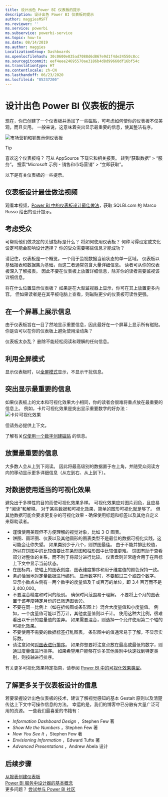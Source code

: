 ```yaml
---
title: 设计出色 Power BI 仪表板的提示
description: 设计出色 Power BI 仪表板的提示
author: maggiesMSFT
ms.reviewer: ''
ms.service: powerbi
ms.subservice: powerbi-service
ms.topic: how-to
ms.date: 08/14/2019
ms.author: maggies
LocalizationGroup: Dashboards
ms.openlocfilehash: 30c0600e835ad7088d6d867e9d1f4de24550c8cc
ms.sourcegitcommit: eef4eee24695570ae3186b4d8d99660df16bf54c
ms.translationtype: HT
ms.contentlocale: zh-CN
ms.lasthandoff: 06/23/2020
ms.locfileid: "85237200"
---
```

# <a name="tips-for-designing-a-great-power-bi-dashboard"></a>设计出色 Power BI 仪表板的提示
现在，你已创建了一个仪表板并添加了一些磁贴，可考虑如何使你的仪表板不仅美观，而且实用。 一般来说，这意味着突出显示最重要的信息，使其整洁有序。

![市场营销和销售示例仪表板](media/service-dashboards-design-tips/power-bi-marketing-sample-dashboard.png)

> [!TIP]
> 喜欢这个仪表板吗？ 可从 AppSource 下载它和相关报表。 转到“获取数据” > “服务”。 搜索“Microsoft 示例 - 销售和市场营销” > “立即获取”。

以下是有关仪表板的一些提示。

## <a name="dashboard-design-best-practices-video"></a>仪表板设计最佳做法视频

观看本视频，[Power BI 中的仪表板设计最佳做法](https://www.youtube.com/watch?v=-tdkUYrzrio)，获取 SQLBI.com 的 Marco Russo 给出的设计提示。

## <a name="consider-your-audience"></a>考虑受众
可帮助他们做决定的关键指标是什么？ 将如何使用仪表板？ 何种习得设定或文化设定可能会影响设计选择？ 你的受众需要哪些信息才能成功？

请记住，仪表板是一个概览，一个用于监视数据当前状态的单一区域。 仪表板以基础报表和数据集为基础，而这二者通常包含大量详细信息。 读者可从你的仪表板深入了解报表。 因此不要在仪表板上放置详细信息，除非你的读者需要监视该详细信息。

将在什么位置显示仪表板？ 如果是在大型监视器上显示，你可在其上放置更多内容。 但如果读者是在其平板电脑上查看，则磁贴更少的仪表板可读性更强。

## <a name="tell-a-story-on-one-screen"></a>在一个屏幕上展示信息
由于仪表板旨在一目了然地显示重要信息，因此最好在一个屏幕上显示所有磁贴。 你是否可以在你的仪表板上避免使用滚动条？

仪表板太杂乱？  删除不能轻松阅读和理解的任何信息。

## <a name="make-use-of-full-screen-mode"></a>利用全屏模式
显示仪表板时，以[全屏模式](../consumer/end-user-focus.md)显示，不显示干扰信息。

## <a name="accent-the-most-important-information"></a>突出显示最重要的信息
如果仪表板上的文本和可视化效果大小相同，你的读者会很难将重点放在最重要的信息上。 例如，卡片可视化效果是突出显示重要数字的好办法：  
![卡片可视化效果](media/service-dashboards-design-tips/pbi_card.png)

但请务必提供上下文。  

了解有关[仅使用一个数字创建磁贴](../visuals/power-bi-visualization-card.md) 的信息。

## <a name="place-the-most-important-information"></a>放置最重要的信息
大多数人会从上到下阅读。 因此将最高级别的数据置于左上角，并随受众阅读方向的移动显示更多详细信息（从左到右、从上到下）。

## <a name="use-the-right-visualization-for-the-data"></a>对数据使用适当的可视化效果
避免出于多样性的目的而使可视化效果多样。  可视化效果应对图片润色，且应易于“阅读”和解释。  对于某些数据和可视化效果，简单的图形可视化就足够了。 但其他数据可能会要求更复杂的可视化效果 - 确保使用标题和标签以及其他自定义来帮助读者。  

* 谨慎使用美观但不方便理解的视觉对象，比如 3-D 图表。 
* 饼图、圆环图、仪表以及其他圆形的图表类型不是最佳的数据可视化实践，这可能会让你失望。 如果类别少于八个，则饼图最佳。 由于不能并排比较值，所以在饼图中的比较值要比在条形图和柱形图中比较值更难。 饼图有助于查看部分对整体的关系，而不利于将部分进行比较。 仪表盘则非常适合用于在目标上下文中显示当前状态。
* 在图标内，使轴上的图表刻度、图表维度排序和用于维度值的颜色保持一致。
* 务必恰当地对定量数据进行编码。 显示数字时，不要超过三个或四个数字。 显示小数点左侧有一两个数字的度量值及千或百万的单位，即 3.4 百万而不是 3,400,000。
* 不要混合精度和时间的级别。 确保时间范围易于理解。 不要将上个月的图表置于该年度特定月份的已筛选图表旁。
* 不要在同一比例上（如在折线图或条形图上）混合大度量值和小度量值。 例如，一个度量值可能以百万计，其他度量值则以千计。 使用这种大比例，很难看出以千计的度量值的差异。 如果需要混合，则选择一个允许使用第二个轴的可视化效果。
* 不要使用不需要的数据标签打乱图表。 条形图中的值通常易于了解，不显示实际数。
* 请注意如何[对图表进行排序](../consumer/end-user-change-sort.md)。 如果你想要将注意点放在最高或最低的数字，则通过度量值进行排序。 如果希望用户能够在许多其他类别中快速找到特定类别，则按轴进行排序。  

有关更多可视化效果特定指南，请参阅 [Power BI 中的可视化效果类型](../visuals/power-bi-visualization-types-for-reports-and-q-and-a.md)。  

## <a name="learn-more-about-dashboard-design"></a>了解更多关于仪表板设计的信息
若要掌握设计出色仪表板的技术，建议了解视觉感知的基本 Gestalt 原则以及清楚传达上下文中可操作信息的方法。 幸运的是，我们的博客中已分散有大量广泛可用的资源。 一些我们最喜爱的书籍有：

* *Information Dashboard Design* ，Stephen Few 著  
* *Show Me the Numbers* ，Stephen Few 著  
* *Now You See It* ，Stephen Few 著  
* *Envisioning Information* ，Edward Tufte 著  
* *Advanced Presentations* ，Andrew Abela 设计   

## <a name="next-steps"></a>后续步骤
[从报表创建仪表板](service-dashboard-create.md)  
[Power BI 服务中设计器的基本概念](../fundamentals/service-basic-concepts.md)  
更多问题？ [尝试参与 Power BI 社区](https://community.powerbi.com/)
